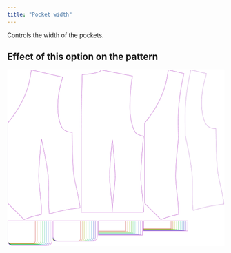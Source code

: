 ```yaml
---
title: "Pocket width"
---
```


Controls the width of the pockets.

## Effect of this option on the pattern

![This image shows the effect of this option by superimposing several variants that have a different value for this option](wahid_pocketwidth_sample.svg "Effect of this option on the pattern")

